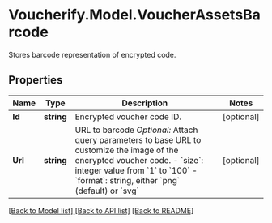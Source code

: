 # Voucherify.Model.VoucherAssetsBarcode
Stores barcode representation of encrypted code.

## Properties

Name | Type | Description | Notes
------------ | ------------- | ------------- | -------------
**Id** | **string** | Encrypted voucher code ID. | [optional] 
**Url** | **string** | URL to barcode    *Optional:* Attach query parameters to base URL to customize the image of the encrypted voucher code.    - &#x60;size&#x60;: integer value from &#x60;1&#x60; to &#x60;100&#x60;   - &#x60;format&#x60;: string, either &#x60;png&#x60; (default) or &#x60;svg&#x60; | [optional] 

[[Back to Model list]](../../README.md#documentation-for-models) [[Back to API list]](../../README.md#documentation-for-api-endpoints) [[Back to README]](../../README.md)

